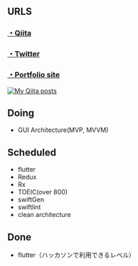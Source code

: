 ## URLS

### [・Qiita](https://qiita.com/miyakooti)

### [・Twitter](https://twitter.com/niimaru09)

### [・Portfolio site](https://miyakooti.github.io/kousuke_portofolio/)

[![My Qiita posts](https://qiita-badge.apiapi.app/s/miyakooti/posts.svg)](http://qiita.com/miyakooti)

## Doing

- GUI Architecture(MVP, MVVM)

## Scheduled

- flutter
- Redux
- Rx
- TOEIC(over 800)
- swiftGen
- swiftlint
- clean architecture

## Done
- flutter（ハッカソンで利用できるレベル）
